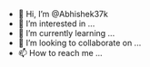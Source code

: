 - 👋 Hi, I’m @Abhishek37k
- 👀 I’m interested in ...
- 🌱 I’m currently learning ...
- 💞️ I’m looking to collaborate on ...
- 📫 How to reach me ...

<!---
Abhishek37k/Abhishek37k is a ✨ special ✨ repository because its `README.md` (this file) appears on your GitHub profile.
You can click the Preview link to take a look at your changes.
--->

